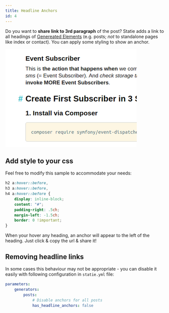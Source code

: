 ```yaml
---
title: Headline Anchors
id: 4
---
```


Do you want to **share link to 3rd paragraph** of the post? Statie adds a link to all headings of [Genereated Elements](/docs/generators/) (e.g. posts; _not_ to standalone pages like index or contact). You can apply some styling to show an anchor.

![Headline Anchors](/data/github-like-headline-anchors.png)

## Add style to your css

Feel free to modify this sample to accommodate your needs:

```css
h2 a:hover::before,
h3 a:hover::before,
h4 a:hover::before {
    display: inline-block;
    content: "#";
    padding-right: .5ch;
    margin-left: -1.5ch;
    border: 0 !important;
}
```

When your hover any heading, an anchor will appear to the left of the heading. Just click & copy the url & share it!

## Removing headline links

In some cases this behaviour may not be appropriate - you can disable it easily with following configuration in `statie.yml` file:

```yaml
parameters:
    generators:
        posts:
            # Disable anchors for all posts
            has_headline_anchors: false
```
